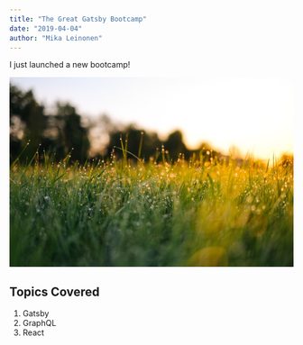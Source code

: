 ```yaml
---
title: "The Great Gatsby Bootcamp"
date: "2019-04-04"
author: "Mika Leinonen"
---
```


I just launched a new bootcamp!

![Grass](./grass.jpg)

## Topics Covered

1. Gatsby
2. GraphQL
3. React
